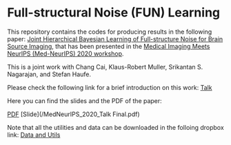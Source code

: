 # Full-structural Noise (FUN) Learning

This repository contains the codes for producing results in the following paper: [Joint Hierarchical Bayesian Learning of Full-structure Noise for Brain Source Imaging](https://www.google.com/url?q=http%3A%2F%2Fwww.cse.cuhk.edu.hk%2F~qdou%2Fpublic%2Fmedneurips2020%2F39_MedNeurIPS_2020_Workshop_FUN_learning_Hashemi_et_al_Camera_ready.pdf&sa=D&sntz=1&usg=AFQjCNGNraBV-8mkkCfRQcZEA8m9Ks2ZIA), that has been presented in the [Medical Imaging Meets NeurIPS (Med-NeurIPS) 2020 workshop](https://sites.google.com/view/med-neurips-2020/home?authuser=0). 

This is a joint work with Chang Cai, Klaus-Robert Muller, Srikantan S. Nagarajan, and Stefan Haufe. 

Please check the following link for a brief introduction on this work:  [Talk](https://slideslive.com/38943007/joint-hierarchical-bayesian-learning-of-fullstructure-noise-for-brain-source-imaging)

Here you can find the slides and the PDF of the paper: 

[PDF]()  [Slide](/MedNeurIPS_2020_Talk Final.pdf)

Note that all the utilities and data can be downloaded in the folloing dropbox link: 
[Data and Utils](https://www.dropbox.com/sh/2f9ktwo6ped1470/AADIwOiN0oh3GKFQPI0VWqLKa?dl=0)

